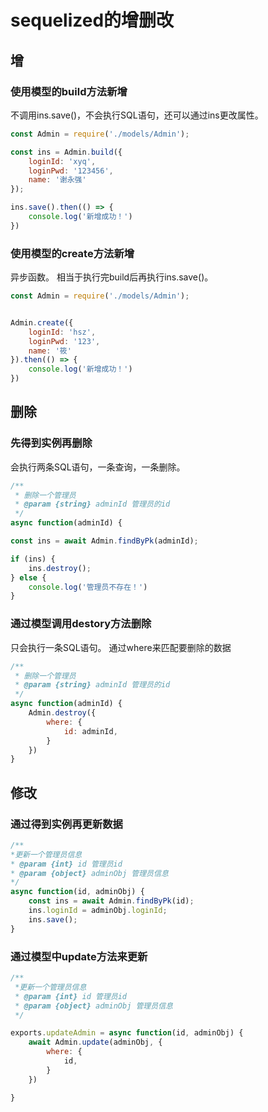 # sequelized的增删改

## 增

### 使用模型的build方法新增

不调用ins.save()，不会执行SQL语句，还可以通过ins更改属性。

```js
const Admin = require('./models/Admin');

const ins = Admin.build({
    loginId: 'xyq',
    loginPwd: '123456',
    name: '谢永强'
});

ins.save().then(() => {
    console.log('新增成功！')
})

```

### 使用模型的create方法新增

异步函数。
相当于执行完build后再执行ins.save()。

```js
const Admin = require('./models/Admin');


Admin.create({
    loginId: 'hsz',
    loginPwd: '123',
    name: '筱'
}).then(() => {
    console.log('新增成功！')
})

```

## 删除

### 先得到实例再删除


会执行两条SQL语句，一条查询，一条删除。

```js
/**
 * 删除一个管理员
 * @param {string} adminId 管理员的id
 */
async function(adminId) {

const ins = await Admin.findByPk(adminId);

if (ins) {
 	ins.destroy();
} else {
	console.log('管理员不存在！')
}


```

### 通过模型调用destory方法删除

只会执行一条SQL语句。
通过where来匹配要删除的数据

```js
/**
 * 删除一个管理员
 * @param {string} adminId 管理员的id
 */
async function(adminId) {
    Admin.destroy({
        where: {
            id: adminId,
        }
    })
}
```

## 修改

### 通过得到实例再更新数据

```js
/**
*更新一个管理员信息
* @param {int} id 管理员id
* @param {object} adminObj 管理员信息
*/
async function(id, adminObj) {
    const ins = await Admin.findByPk(id);
    ins.loginId = adminObj.loginId;
    ins.save();
}
```

### 通过模型中update方法来更新

```js
/**
 *更新一个管理员信息
 * @param {int} id 管理员id
 * @param {object} adminObj 管理员信息
 */

exports.updateAdmin = async function(id, adminObj) {
    await Admin.update(adminObj, {
        where: {
            id,
        }
    })

}
```
